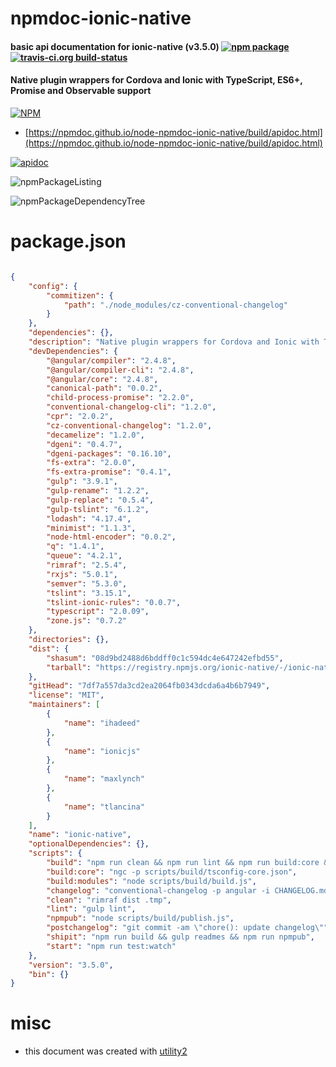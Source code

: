 # npmdoc-ionic-native

#### basic api documentation for  ionic-native (v3.5.0)  [![npm package](https://img.shields.io/npm/v/npmdoc-ionic-native.svg?style=flat-square)](https://www.npmjs.org/package/npmdoc-ionic-native) [![travis-ci.org build-status](https://api.travis-ci.org/npmdoc/node-npmdoc-ionic-native.svg)](https://travis-ci.org/npmdoc/node-npmdoc-ionic-native)

#### Native plugin wrappers for Cordova and Ionic with TypeScript, ES6+, Promise and Observable support

[![NPM](https://nodei.co/npm/ionic-native.png?downloads=true&downloadRank=true&stars=true)](https://www.npmjs.com/package/ionic-native)

- [https://npmdoc.github.io/node-npmdoc-ionic-native/build/apidoc.html](https://npmdoc.github.io/node-npmdoc-ionic-native/build/apidoc.html)

[![apidoc](https://npmdoc.github.io/node-npmdoc-ionic-native/build/screenCapture.buildCi.browser.%252Ftmp%252Fbuild%252Fapidoc.html.png)](https://npmdoc.github.io/node-npmdoc-ionic-native/build/apidoc.html)

![npmPackageListing](https://npmdoc.github.io/node-npmdoc-ionic-native/build/screenCapture.npmPackageListing.svg)

![npmPackageDependencyTree](https://npmdoc.github.io/node-npmdoc-ionic-native/build/screenCapture.npmPackageDependencyTree.svg)



# package.json

```json

{
    "config": {
        "commitizen": {
            "path": "./node_modules/cz-conventional-changelog"
        }
    },
    "dependencies": {},
    "description": "Native plugin wrappers for Cordova and Ionic with TypeScript, ES6+, Promise and Observable support",
    "devDependencies": {
        "@angular/compiler": "2.4.8",
        "@angular/compiler-cli": "2.4.8",
        "@angular/core": "2.4.8",
        "canonical-path": "0.0.2",
        "child-process-promise": "2.2.0",
        "conventional-changelog-cli": "1.2.0",
        "cpr": "2.0.2",
        "cz-conventional-changelog": "1.2.0",
        "decamelize": "1.2.0",
        "dgeni": "0.4.7",
        "dgeni-packages": "0.16.10",
        "fs-extra": "2.0.0",
        "fs-extra-promise": "0.4.1",
        "gulp": "3.9.1",
        "gulp-rename": "1.2.2",
        "gulp-replace": "0.5.4",
        "gulp-tslint": "6.1.2",
        "lodash": "4.17.4",
        "minimist": "1.1.3",
        "node-html-encoder": "0.0.2",
        "q": "1.4.1",
        "queue": "4.2.1",
        "rimraf": "2.5.4",
        "rxjs": "5.0.1",
        "semver": "5.3.0",
        "tslint": "3.15.1",
        "tslint-ionic-rules": "0.0.7",
        "typescript": "2.0.09",
        "zone.js": "0.7.2"
    },
    "directories": {},
    "dist": {
        "shasum": "08d9bd2488d6bddff0c1c594dc4e647242efbd55",
        "tarball": "https://registry.npmjs.org/ionic-native/-/ionic-native-3.5.0.tgz"
    },
    "gitHead": "7df7a557da3cd2ea2064fb0343dcda6a4b6b7949",
    "license": "MIT",
    "maintainers": [
        {
            "name": "ihadeed"
        },
        {
            "name": "ionicjs"
        },
        {
            "name": "maxlynch"
        },
        {
            "name": "tlancina"
        }
    ],
    "name": "ionic-native",
    "optionalDependencies": {},
    "scripts": {
        "build": "npm run clean && npm run lint && npm run build:core && npm run build:modules",
        "build:core": "ngc -p scripts/build/tsconfig-core.json",
        "build:modules": "node scripts/build/build.js",
        "changelog": "conventional-changelog -p angular -i CHANGELOG.md -s -r 0",
        "clean": "rimraf dist .tmp",
        "lint": "gulp lint",
        "npmpub": "node scripts/build/publish.js",
        "postchangelog": "git commit -am \"chore(): update changelog\"",
        "shipit": "npm run build && gulp readmes && npm run npmpub",
        "start": "npm run test:watch"
    },
    "version": "3.5.0",
    "bin": {}
}
```



# misc
- this document was created with [utility2](https://github.com/kaizhu256/node-utility2)
